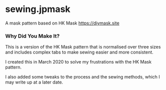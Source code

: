 # sewing.jpmask
A mask pattern based on HK Mask https://diymask.site

### Why Did You Make It?
This is a version of the HK Mask pattern that is normalised over three sizes and includes complex tabs to make sewing easier and more consistent. 

I created this in March 2020 to solve my frustrations with the HK Mask pattern.

I also added some tweaks to the process and the sewing methods, which I may write up at a later date.
